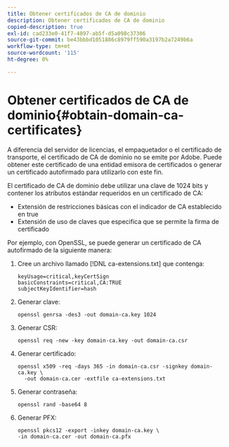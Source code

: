 ```yaml
---
title: Obtener certificados de CA de dominio
description: Obtener certificados de CA de dominio
copied-description: true
exl-id: cad233e0-41f7-4897-ab5f-d5a098c37306
source-git-commit: be43bbbd1051886c8979ff590a3197b2a7249b6a
workflow-type: tm+mt
source-wordcount: '115'
ht-degree: 0%

---
```


# Obtener certificados de CA de dominio{#obtain-domain-ca-certificates}

A diferencia del servidor de licencias, el empaquetador o el certificado de transporte, el certificado de CA de dominio no se emite por Adobe. Puede obtener este certificado de una entidad emisora de certificados o generar un certificado autofirmado para utilizarlo con este fin.

El certificado de CA de dominio debe utilizar una clave de 1024 bits y contener los atributos estándar requeridos en un certificado de CA:

* Extensión de restricciones básicas con el indicador de CA establecido en true
* Extensión de uso de claves que especifica que se permite la firma de certificado

Por ejemplo, con OpenSSL, se puede generar un certificado de CA autofirmado de la siguiente manera:

1. Cree un archivo llamado [!DNL ca-extensions.txt] que contenga:

   ```
   keyUsage=critical,keyCertSign  
   basicConstraints=critical,CA:TRUE  
   subjectKeyIdentifier=hash 
   ```

1. Generar clave:

   ```
   openssl genrsa -des3 -out domain-ca.key 1024 
   ```

1. Generar CSR:

   ```
   openssl req -new -key domain-ca.key -out domain-ca.csr 
   ```

1. Generar certificado:

   ```
   openssl x509 -req -days 365 -in domain-ca.csr -signkey domain-ca.key \ 
     -out domain-ca.cer -extfile ca-extensions.txt 
   ```

1. Generar contraseña:

   ```
   openssl rand -base64 8 
   ```

1. Generar PFX:

   ```
   openssl pkcs12 -export -inkey domain-ca.key \ 
   -in domain-ca.cer -out domain-ca.pfx
   ```
